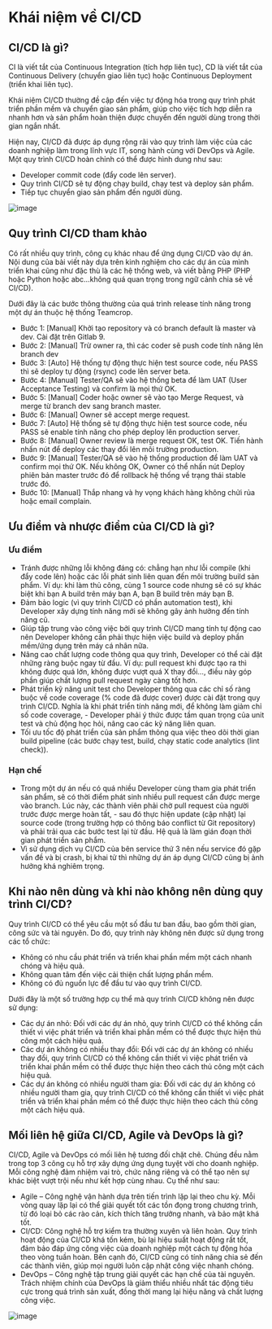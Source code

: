 # Khái niệm về CI/CD

## CI/CD là gì?

CI là viết tắt của Continuous Integration (tích hợp liên tục), CD là viết tắt của Continuous Delivery (chuyển giao liên tục) hoặc Continuous Deployment (triển khai liên tục).

Khái niệm CI/CD thường đề cập đến việc tự động hóa trong quy trình phát triển phần mềm và chuyển giao sản phẩm, giúp cho việc tích hợp diễn ra nhanh hơn và sản phẩm hoàn thiện được chuyển đến người dùng trong thời gian ngắn nhất.

Hiện nay, CI/CD đã được áp dụng rộng rãi vào quy trình làm việc của các doanh nghiệp làm trong lĩnh vực IT, song hành cùng với DevOps và Agile. Một quy trình CI/CD hoàn chỉnh có thể được hình dung như sau: 

- Developer commit code (đẩy code lên server).
- Quy trình CI/CD sẽ tự động chạy build, chạy test và deploy sản phẩm.
- Tiếp tục chuyển giao sản phẩm đến người dùng.

![image](https://github.com/thangdtph27626/CICD/assets/109157942/d103e064-b69d-438f-9bdd-881c2d07018a)

## Quy trình CI/CD tham khảo

Có rất nhiều quy trình, công cụ khác nhau để ứng dụng CI/CD vào dự án. Nội dung của bài viết này dựa trên kinh nghiệm cho các dự án của mình triển khai cũng như đặc thù là các hệ thống web, và viết bằng PHP (PHP hoặc Python hoặc abc…không quá quan trọng trong ngữ cảnh chia sẻ về CI/CD).

Dưới đây là các bước thông thường của quá trình release tính năng trong một dự án thuộc hệ thống Teamcrop.

- Bước 1: [Manual] Khởi tạo repository và có branch default là master và dev. Cài đặt trên Gitlab 9.
- Bước 2: [Manual] Trừ owner ra, thì các coder sẽ push code tính năng lên branch dev
- Bước 3: [Auto] Hệ thống tự động thực hiện test source code, nếu PASS thì sẽ deploy tự động (rsync) code lên server beta.
- Bước 4: [Manual] Tester/QA sẽ vào hệ thống beta để làm UAT (User Acceptance Testing) và confirm là mọi thứ OK.
- Bước 5: [Manual] Coder hoặc owner sẽ vào tạo Merge Request, và merge từ branch dev sang branch master.
- Bước 6: [Manual] Owner sẽ accept merge request.
- Bước 7: [Auto] Hệ thống sẽ tự động thực hiện test source code, nếu PASS sẽ enable tính năng cho phép deploy lên production server.
- Bước 8: [Manual] Owner review là merge request OK, test OK. Tiến hành nhấn nút để deploy các thay đổi lên môi trường production.
- Bước 9: [Manual] Tester/QA sẽ vào hệ thống production để làm UAT và confirm mọi thứ OK. Nếu không OK, Owner có thể nhấn nút Deploy phiên bản master trước đó để rollback hệ thống về trạng thái stable trước đó.
- Bước 10: [Manual] Thắp nhang và hy vọng khách hàng không chửi rủa hoặc email complain.


## Ưu điểm và nhược điểm của CI/CD là gì?

### Ưu điểm 

- Tránh được những lỗi không đáng có: chẳng hạn như lỗi compile (khi đẩy code lên) hoặc các lỗi phát sinh liên quan đến môi trường build sản phẩm. Ví dụ: khi làm thủ công, cùng 1 source code nhưng sẽ có sự khác biệt khi bạn A build trên máy bạn A, bạn B build trên máy bạn B.
- Đảm bảo logic (vì quy trình CI/CD có phần automation test), khi Developer xây dựng tính năng mới sẽ không gây ảnh hưởng đến tính năng cũ.
- Giúp tập trung vào công việc bởi quy trình CI/CD mang tính tự động cao nên Developer không cần phải thực hiện việc build và deploy phần mềm/ứng dụng trên máy cá nhân nữa.
- Nâng cao chất lượng code thông qua quy trình, Developer có thể cài đặt những ràng buộc ngay từ đầu. Ví dụ: pull request khi được tạo ra thì không được quá lớn, không được vượt quá X thay đổi…, điều này góp phần giúp chất lượng pull request ngày càng tốt hơn.
- Phát triển kỹ năng unit test cho Developer thông qua các chỉ số ràng buộc về code coverage (% code đã được cover) được cài đặt trong quy trình CI/CD. Nghĩa là khi phát triển tính năng mới, để không làm giảm chỉ số code coverage, - Developer phải ý thức được tầm quan trọng của unit test và chủ động học hỏi, nâng cao các kỹ năng liên quan.
- Tối ưu tốc độ phát triển của sản phẩm thông qua việc theo dõi thời gian build pipeline (các bước chạy test, build, chạy static code analytics (lint check)).

### Hạn chế

- Trong một dự án nếu có quá nhiều Developer cùng tham gia phát triển sản phẩm, sẽ có thời điểm phát sinh nhiều pull request cần được merge vào branch. Lúc này, các thành viên phải chờ pull request của người trước được merge hoàn tất, - sau đó thực hiện update (cập nhật) lại source code (trong trường hợp có thông báo conflict từ Git repository) và phải trải qua các bước test lại từ đầu. Hệ quả là làm gián đoạn thời gian phát triển sản phẩm.
- Vì sử dụng dịch vụ CI/CD của bên service thứ 3 nên nếu service đó gặp vấn đề và bị crash, bị khai tử thì những dự án áp dụng CI/CD cũng bị ảnh hưởng khá nghiêm trọng.

## Khi nào nên dùng và khi nào không nên dùng quy trình CI/CD?

Quy trình CI/CD có thể yêu cầu một số đầu tư ban đầu, bao gồm thời gian, công sức và tài nguyên. Do đó, quy trình này không nên được sử dụng trong các tổ chức:

- Không có nhu cầu phát triển và triển khai phần mềm một cách nhanh chóng và hiệu quả.
- Không quan tâm đến việc cải thiện chất lượng phần mềm.
- Không có đủ nguồn lực để đầu tư vào quy trình CI/CD.
  
Dưới đây là một số trường hợp cụ thể mà quy trình CI/CD không nên được sử dụng:

- Các dự án nhỏ: Đối với các dự án nhỏ, quy trình CI/CD có thể không cần thiết vì việc phát triển và triển khai phần mềm có thể được thực hiện thủ công một cách hiệu quả.
- Các dự án không có nhiều thay đổi: Đối với các dự án không có nhiều thay đổi, quy trình CI/CD có thể không cần thiết vì việc phát triển và triển khai phần mềm có thể được thực hiện theo cách thủ công một cách hiệu quả.
- Các dự án không có nhiều người tham gia: Đối với các dự án không có nhiều người tham gia, quy trình CI/CD có thể không cần thiết vì việc phát triển và triển khai phần mềm có thể được thực hiện theo cách thủ công một cách hiệu quả.

## Mối liên hệ giữa CI/CD, Agile và DevOps là gì?


CI/CD, Agile và DevOps có mối liên hệ tương đối chặt chẽ. Chúng đều nằm trong top 3 công cụ hỗ trợ xây dựng ứng dụng tuyệt vời cho doanh nghiệp. Mỗi công nghệ đảm nhiệm vai trò, chức năng riêng và có thể tạo nên sự khác biệt vượt trội nếu như kết hợp cùng nhau. Cụ thể như sau:

- Agile – Công nghệ vận hành dựa trên tiến trình lặp lại theo chu kỳ. Mỗi vòng quay lặp lại có thể giải quyết tốt các tồn đọng trong chương trình, từ đó loại bỏ các rào cản, kích thích tăng trưởng nhanh, và bảo mật khá tốt.
- CI/CD: Công nghệ hỗ trợ kiểm tra thường xuyên và liên hoàn. Quy trình hoạt động của CI/CD khá tốn kém, bù lại hiệu suất hoạt động rất tốt, đảm bảo đáp ứng công việc của doanh nghiệp một cách tự động hóa theo vòng tuần hoàn. Bên cạnh đó, CI/CD cũng có tính năng chia sẻ đến các thành viên, giúp mọi người luôn cập nhật công việc nhanh chóng.
- DevOps – Công nghệ tập trung giải quyết các hạn chế của tài nguyên. Trách nhiệm chính của DevOps là giảm thiểu nhiều nhất tác động tiêu cực trong quá trình sản xuất, đồng thời mang lại hiệu năng và chất lượng công việc.

![image](https://github.com/thangdtph27626/CICD/assets/109157942/7822de4f-d1b9-49e6-b811-a25ffe87f17f)
